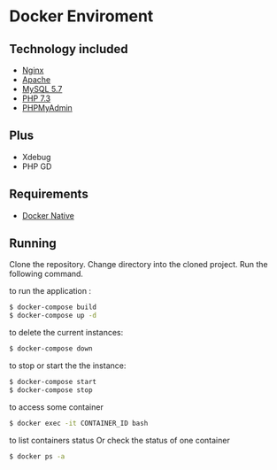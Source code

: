 # Docker Enviroment

## Technology included

* [Nginx](http://nginx.org/)
* [Apache](http://httpd.apache.org)
* [MySQL 5.7](http://www.mysql.com/)
* [PHP 7.3](http://php.net/)
* [PHPMyAdmin](https://www.phpmyadmin.net)

## Plus

* Xdebug
* PHP GD

## Requirements

* [Docker Native](https://www.docker.com/products/overview)

## Running

Clone the repository.
Change directory into the cloned project.
Run the following command.


to run the application :
```sh
$ docker-compose build
$ docker-compose up -d
```

to delete the current instances:
```sh
$ docker-compose down
```

to stop or start the the instance:
```sh
$ docker-compose start
$ docker-compose stop
```

to access some container
```sh
$ docker exec -it CONTAINER_ID bash
```

to list containers status Or check the status of one container
```sh
$ docker ps -a
```
